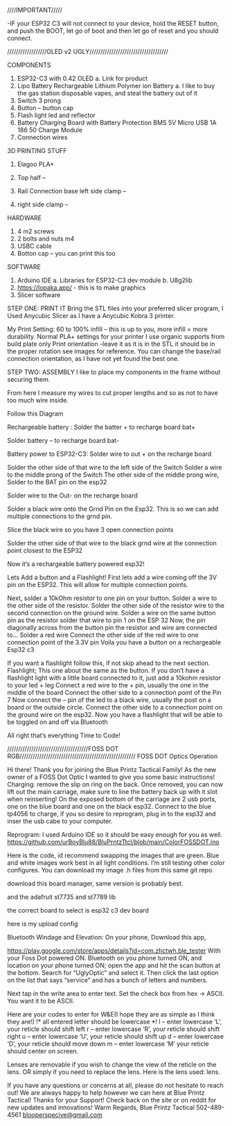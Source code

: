 ////IMPORTANT/////

-IF your ESP32 C3 will not connect to your device, hold the RESET button, and push the BOOT, let go of boot and then let go of reset and you should connect.





//////////////////OLED v2 UGLY////////////////////////////////////

COMPONENTS
1.	ESP32-C3 with 0.42 OLED
a.	Link for product
2.	Lipo Battery Rechargeable Lithium Polymer ion Battery 
a.	I like to buy the gas station disposable vapes, and steal the battery out of it
3.	Switch 3 prong
4.	Button – button cap
5.	Flash light led and reflector
6.	Battery Charging Board with Battery Protection BMS 5V Micro USB 1A 186 50 Charge Module
7.	Connection wires

3D PRINTING STUFF
1.	Elagoo PLA+
2.	Top half –
 
3.	Rail Connection base left side clamp –
 
4.	right side clamp –
 

HARDWARE
1.	4  m2 screws
2.	2 bolts and nuts m4
3.	USBC cable 
4.	Botton cap – you can print this too

SOFTWARE
1.	Arduino IDE
a.	Libraries for ESP32-C3 dev module
b.	U8g2lib
2.	https://lopaka.app/ - this is to make graphics 
3.	Slicer software
	


STEP ONE: PRINT IT
Bring the STL files into your preferred slicer program, I Used Anycubic Slicer as I have a Anycubic Kobra 3 printer. 

My Print Setting:
60 to 100% infill – this is up to you, more infill = more durability. 
Normal PLA+ settings for your printer
I use organic supports from build plate only
Print orientation 
-leave it as it is in the STL it should be in the proper rotation see images for reference. You can change the base/rail connection orientation, as I have not yet found the best one. 

 
STEP TWO: ASSEMBLY
I like to place my components in the frame without securing them. 

From here I measure my wires to cut proper lengths and so as not to have too much wire inside. 

Follow this Diagram  

Rechargeable battery :
Solder the batter + to recharge board bat+

Solder battery – to recharge board bat-

Battery power to ESP32-C3:
Solder wire to out + on the recharge board 

Solder the other side of that wire to the left side of the Switch
Solder a wire to the middle prong of the Switch
The other side of the middle prong wire, Solder to the BAT pin on the esp32 

Solder wire to the Out- on the recharge board

Solder a black wire onto the Grnd Pin on the Esp32. This is so we can add multiple connections to the grnd pin. 

Slice the black wire so you have 3 open connection points

Solder the other side of that wire to the black grnd wire at the connection point closest to the ESP32

Now it’s a rechargeable battery powered esp32!

Lets Add a button and a Flashlight!
First lets add a wire coming off the 3V pin on the ESP32. This will allow for multiple connection points.

Next, solder a 10kOhm resistor to one pin on your button. 
Solder a wire to the other side of the resistor.
Solder the other side of the resistor wire to the second connection on the ground wire. 
Solder a wire on the same button pin as the resistor
solder that wire to pin 1 on the ESP 32
Now, the pin diagonally across from the button pin the resistor and wire are connected to…
Solder a red wire
Connect the other side of the red wire to one connection point of the 3.3V pin
Voila you have a button on a rechargeable Esp32 c3

If you want a flashlight follow this, if not skip ahead to the next section.
Flashlight;
This one about the same as the button. If you don’t have a flashlight light with a little board connected to it, just add a 10kohm resistor to your led + leg
Connect a red wire to the + pin, usually the one in the middle of the board
Connect the other side to a connection point of the Pin 7
Now connect the – pin of the led to a black wire, usually the post on a board or the outside circle.
Connect the other side to a connection point on the ground wire on the esp32.
Now you have a flashlight that will be able to be toggled on and off via Bluetooth

All right that’s everything Time to Code!




/////////////////////////////////////FOSS DOT RGB/////////////////////////////////////////////////////
FOSS DOT Optics Operation
 
Hi there!
Thank you for joining the Blue Printz Tactical Family!
As the new owner of a FOSS Dot Optic I wanted to give you some basic instructions!
Charging: remove the slip on ring on the back. Once removed, you can now lift out the main carriage, make sure to line the battery back up with it slot when reinserting! On the exposed bottom of the carriage are 2 usb ports, one on the blue board and one on the black esp32. Connect to the blue tp4056 to charge, if you so desire to reprogram, plug in to the esp32 and inser the usb cabe to your computer. 

Reprogram:
I used Arduino IDE so it should be easy enough for you as well. 
https://github.com/urBoyBlu88/BluPrntzTtcl/blob/main/ColorFOSSDOT.ino

Here is the code, id recommend swapping the images that are green. Blue and white images work best in all light conditions. I’m still testing other color configures.
You can download my image .h files from this same git repo.

download this board manager, same version is probably best.
 











and the adafruit st7735 and st7789 lib
 


the correct board to select is esp32 c3 dev board
 
here is my upload config
 









Bluetooth Windage and Elevation:
On your phone, Download this app,

https://play.google.com/store/apps/details?id=com.zhctwh.ble_tester 
With your Foss Dot powered ON. Bluetooth on you phone turned ON, and location on your phone turned ON; open the app and hit the scan button at the bottom. Search for “UglyOptic” and select it. 
Then click the last option on the list that says “service” and has a bunch of letters and numbers.

Next tap in the write area to enter text. Set the check box from hex -> ASCII. You want it to be ASCII.
       





Here are your codes to enter for W&E(I hope they are as simple as I think they are!)
!* all entered letter should be lowercase *!
l – enter lowercase ‘L’, your reticle should shift left 
r – enter lowercase ‘R’, your reticle should shift right
u – enter lowercase ‘U’, your reticle should shift up
d – enter lowercase ‘D’, your reticle should move down
m – enter lowercase ‘M’ your reticle should center on screen. 

Lenses are removable if you wish to change the view of the reticle on the lens. OR simply if you need to replace the lens. Here is the lens used: lens.

If you have any questions or concerns at all, please do not hesitate to reach out! We are always happy to help however we can here at Blue Printz Tactical!
Thanks for your Support!
Check back on the site or on reddit for new updates and innovations!
Warm Regards,
Blue Printz Tactical
502-489-4561
blooperspecive@gmail.com
   


